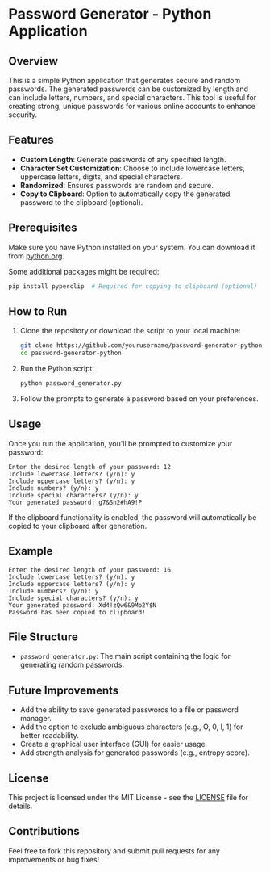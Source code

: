 # Password Generator - Python Application

## Overview

This is a simple Python application that generates secure and random passwords. The generated passwords can be customized by length and can include letters, numbers, and special characters. This tool is useful for creating strong, unique passwords for various online accounts to enhance security.

## Features

- **Custom Length**: Generate passwords of any specified length.
- **Character Set Customization**: Choose to include lowercase letters, uppercase letters, digits, and special characters.
- **Randomized**: Ensures passwords are random and secure.
- **Copy to Clipboard**: Option to automatically copy the generated password to the clipboard (optional).

## Prerequisites

Make sure you have Python installed on your system. You can download it from [python.org](https://www.python.org/).

Some additional packages might be required:
```bash
pip install pyperclip  # Required for copying to clipboard (optional)
```

## How to Run

1. Clone the repository or download the script to your local machine:
    ```bash
    git clone https://github.com/yourusername/password-generator-python.git
    cd password-generator-python
    ```

2. Run the Python script:
    ```bash
    python password_generator.py
    ```

3. Follow the prompts to generate a password based on your preferences.

## Usage

Once you run the application, you'll be prompted to customize your password:

```
Enter the desired length of your password: 12
Include lowercase letters? (y/n): y
Include uppercase letters? (y/n): y
Include numbers? (y/n): y
Include special characters? (y/n): y
Your generated password: g7&Sn2#hA9!P
```

If the clipboard functionality is enabled, the password will automatically be copied to your clipboard after generation.

## Example

```
Enter the desired length of your password: 16
Include lowercase letters? (y/n): y
Include uppercase letters? (y/n): y
Include numbers? (y/n): y
Include special characters? (y/n): y
Your generated password: Xd4!zQw6&9Mb2Y$N
Password has been copied to clipboard!
```

## File Structure

- `password_generator.py`: The main script containing the logic for generating random passwords.

## Future Improvements

- Add the ability to save generated passwords to a file or password manager.
- Add the option to exclude ambiguous characters (e.g., O, 0, l, 1) for better readability.
- Create a graphical user interface (GUI) for easier usage.
- Add strength analysis for generated passwords (e.g., entropy score).

## License

This project is licensed under the MIT License - see the [LICENSE](LICENSE) file for details.

## Contributions

Feel free to fork this repository and submit pull requests for any improvements or bug fixes!
